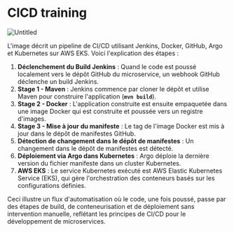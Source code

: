 # CICD training
![Untitled](https://prod-files-secure.s3.us-west-2.amazonaws.com/346e1e05-3f83-4cee-b2d5-f01b6194e7e2/51329f7a-c3bf-412a-b0c9-79055bbdf6e3/Untitled.png)

L'image décrit un pipeline de CI/CD utilisant Jenkins, Docker, GitHub, Argo et Kubernetes sur AWS EKS. Voici l'explication des étapes :

1. **Déclenchement du Build Jenkins** : Quand le code est poussé localement vers le dépôt GitHub du microservice, un webhook GitHub déclenche un build Jenkins.
2. **Stage 1 - Maven** : Jenkins commence par cloner le dépôt et utilise Maven pour construire l'application (**`mvn build`**).
3. **Stage 2 - Docker** : L'application construite est ensuite empaquetée dans une image Docker qui est construite et poussée vers un registre d'images.
4. **Stage 3 - Mise à jour du manifeste** : Le tag de l'image Docker est mis à jour dans le dépôt de manifestes GitHub.
5. **Détection de changement dans le dépôt de manifestes** : Un changement dans le dépôt de manifestes est détecté.
6. **Déploiement via Argo dans Kubernetes** : Argo déploie la dernière version du fichier manifeste dans un cluster Kubernetes.
7. **AWS EKS** : Le service Kubernetes exécuté est AWS Elastic Kubernetes Service (EKS), qui gère l'orchestration des conteneurs basés sur les configurations définies.

Ceci illustre un flux d'automatisation où le code, une fois poussé, passe par des étapes de build, de conteneurisation et de déploiement sans intervention manuelle, reflétant les principes de CI/CD pour le développement de microservices.
